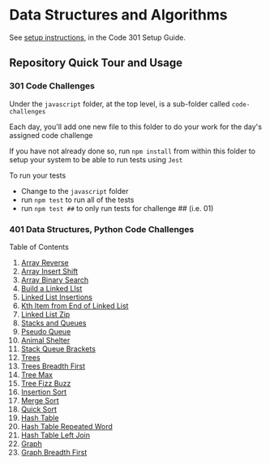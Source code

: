 # Data Structures and Algorithms

See [setup instructions](https://codefellows.github.io/setup-guide/code-301/3-code-challenges), in the Code 301 Setup Guide.

## Repository Quick Tour and Usage

### 301 Code Challenges

Under the `javascript` folder, at the top level, is a sub-folder called `code-challenges`

Each day, you'll add one new file to this folder to do your work for the day's assigned code challenge

If you have not already done so, run `npm install` from within this folder to setup your system to be able to run tests using `Jest`

To run your tests

- Change to the `javascript` folder
- run `npm test` to run all of the tests
- run `npm test ##` to only run tests for challenge ## (i.e. 01)

### 401 Data Structures, Python Code Challenges

Table of Contents

1. [Array Reverse](python/array_reverse/README.md)
2. [Array Insert Shift](python/array_insert_shift/README.md)
3. [Array Binary Search](python/array-binary-search/README.md)
4. [Build a Linked LIst](python/docs/linked_list/README.md)
5. [Linked List Insertions](python/docs/linked_list_insertions/README.md)
6. [Kth Item from End of Linked List](python/docs/linked_list_kth/README.md)
7. [Linked List Zip](python/docs/linked_list_zip/README.md)
8. [Stacks and Queues](python/docs/stack_and_queue/README.md)
9. [Pseudo Queue](python/docs/stack_queue_pseudo/README.md)
10. [Animal Shelter](python/docs/stack_queue_animal_shelter/README.md)
11. [Stack Queue Brackets](python/docs/stack_queue_brackets/README.md)
12. [Trees](python/docs/trees/README.md)
13. [Trees Breadth First](python/docs/tree_breadth_first/README.md)
14. [Tree Max](python/docs/trees/README.md)
15. [Tree Fizz Buzz](python/docs/tree_fizz_buzz/README.md)
16. [Insertion Sort](sorting/insertion/README.md)
17. [Merge Sort](sorting/merge/README.md)
18. [Quick Sort](sorting/quick/README.md)
19. [Hash Table](python/docs/hashtable/README.md)
20. [Hash Table Repeated Word](python/docs/hashtable_repeated_word/README.md)
21. [Hash Table Left Join](python/docs/hashtable_left_join/README.md)
22. [Graph](python/docs/graphs/README.md)
23. [Graph Breadth First](python/docs/graph_breadth_first/README.md)
